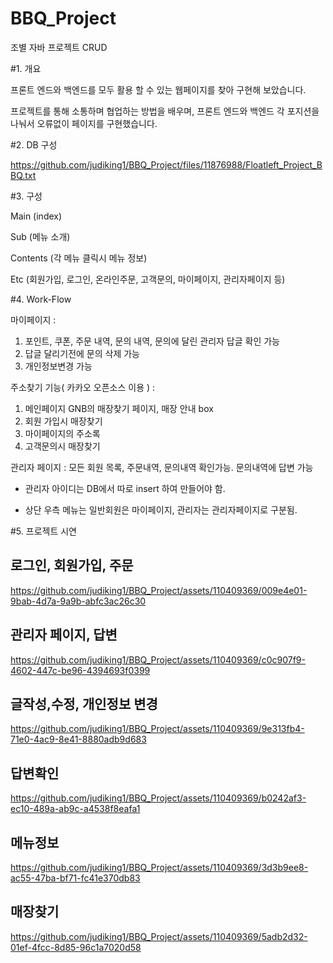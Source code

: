 # BBQ_Project

조별 자바 프로젝트 CRUD

#1. 개요

프론트 엔드와 백엔드를 모두 활용 할 수 있는 웹페이지를 찾아 구현해 보았습니다.

프로젝트를 통해 소통하며 협업하는 방법을 배우며, 프론트 엔드와 백엔드 각 포지션을 나눠서 오류없이 페이지를 구현했습니다.

#2. DB 구성

https://github.com/judiking1/BBQ_Project/files/11876988/Floatleft_Project_BBQ.txt


#3. 구성

 Main (index)
 
 Sub (메뉴 소개)
 
 Contents (각 메뉴 클릭시 메뉴 정보)
 
 Etc (회원가입, 로그인, 온라인주문, 고객문의, 마이페이지, 관리자페이지 등)
 

#4. Work-Flow


마이페이지 :
 1. 포인트, 쿠폰, 주문 내역, 문의 내역, 문의에 달린 관리자 답글 확인 가능
 2. 답글 달리기전에 문의 삭제 가능
 3. 개인정보변경 가능
    

주소찾기 기능( 카카오 오픈소스 이용 ) :
 1. 메인페이지 GNB의 매장찾기 페이지, 매장 안내 box
 2. 회원 가입시 매장찾기
 3. 마이페이지의 주소록
 4. 고객문의시 매장찾기

관리자 페이지 : 모든 회원 목록, 주문내역, 문의내역 확인가능. 문의내역에 답변 가능

* 관리자 아이디는 DB에서 따로 insert 하여 만들어야 함.
  
* 상단 우측 메뉴는 일반회원은 마이페이지, 관리자는 관리자페이지로 구분됨.


#5. 프로젝트 시연  

<h2>로그인, 회원가입, 주문</h2>

https://github.com/judiking1/BBQ_Project/assets/110409369/009e4e01-9bab-4d7a-9a9b-abfc3ac26c30

<h2>관리자 페이지, 답변 </h2>

https://github.com/judiking1/BBQ_Project/assets/110409369/c0c907f9-4602-447c-be96-4394693f0399

<h2>글작성,수정, 개인정보 변경</h2>

https://github.com/judiking1/BBQ_Project/assets/110409369/9e313fb4-71e0-4ac9-8e41-8880adb9d683

<h2>답변확인</h2>

https://github.com/judiking1/BBQ_Project/assets/110409369/b0242af3-ec10-489a-ab9c-a4538f8eafa1

<h2>메뉴정보</h2>

https://github.com/judiking1/BBQ_Project/assets/110409369/3d3b9ee8-ac55-47ba-bf71-fc41e370db83

<h2>매장찾기</h2>

https://github.com/judiking1/BBQ_Project/assets/110409369/5adb2d32-01ef-4fcc-8d85-96c1a7020d58



